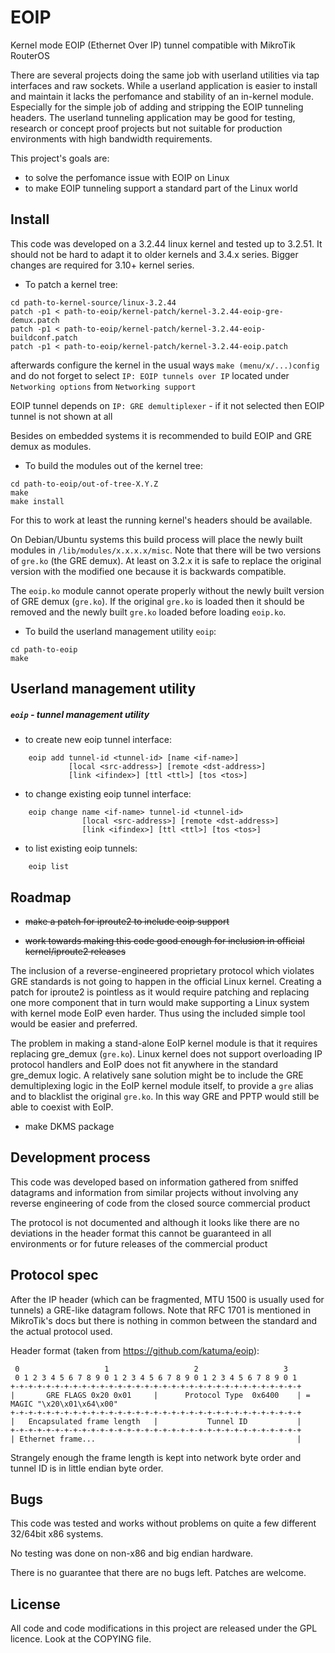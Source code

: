 EOIP
====

Kernel mode EOIP (Ethernet Over IP) tunnel compatible with MikroTik RouterOS

There are several projects doing the same job with userland utilities via tap interfaces and raw sockets. While a userland application is easier to install and maintain it lacks the perfomance and stability of an in-kernel module. Especially for the simple job of adding and stripping the EOIP tunneling headers. The userland tunneling application may be good for testing, research or concept proof projects but not suitable for production environments with high bandwidth requirements.

This project's goals are:

- to solve the perfomance issue with EOIP on Linux
- to make EOIP tunneling support a standard part of the Linux world


Install
-------

This code was developed on a 3.2.44 linux kernel and tested up to 3.2.51. It should not be hard to adapt it to older kernels and 3.4.x series. Bigger changes are required for 3.10+ kernel series.

- To patch a kernel tree:

```
cd path-to-kernel-source/linux-3.2.44
patch -p1 < path-to-eoip/kernel-patch/kernel-3.2.44-eoip-gre-demux.patch
patch -p1 < path-to-eoip/kernel-patch/kernel-3.2.44-eoip-buildconf.patch
patch -p1 < path-to-eoip/kernel-patch/kernel-3.2.44-eoip.patch
```

afterwards configure the kernel in the usual ways `make (menu/x/...)config` and do not forget to select `IP: EOIP tunnels over IP` located under `Networking options` from `Networking support`

EOIP tunnel depends on `IP: GRE demultiplexer` - if it not selected then EOIP tunnel is not shown at all

Besides on embedded systems it is recommended to build EOIP and GRE demux as modules.

- To build the modules out of the kernel tree:

```
cd path-to-eoip/out-of-tree-X.Y.Z
make
make install
```

For this to work at least the running kernel's headers should be available.

On Debian/Ubuntu systems this build process will place the newly built modules in `/lib/modules/x.x.x.x/misc`. Note that there will be two versions of `gre.ko` (the GRE demux).
At least on 3.2.x it is safe to replace the original version with the modified one because it is backwards compatible.

The `eoip.ko` module cannot operate properly without the newly built version of GRE demux (`gre.ko`). If the original `gre.ko` is loaded then it should be removed and the newly built `gre.ko` loaded before loading `eoip.ko`.

- To build the userland management utility `eoip`:

```
cd path-to-eoip
make
```


Userland management utility
---------------------------

##### `eoip` - tunnel management utility

- to create new eoip tunnel interface:

```
    eoip add tunnel-id <tunnel-id> [name <if-name>]
             [local <src-address>] [remote <dst-address>]
             [link <ifindex>] [ttl <ttl>] [tos <tos>]
```

- to change existing eoip tunnel interface:

```
    eoip change name <if-name> tunnel-id <tunnel-id>
                [local <src-address>] [remote <dst-address>]
                [link <ifindex>] [ttl <ttl>] [tos <tos>]
```

- to list existing eoip tunnels:

```
    eoip list
```


Roadmap
-------

- ~~make a patch for iproute2 to include eoip support~~

- ~~work towards making this code good enough for inclusion in official kernel/iproute2 releases~~

The inclusion of a reverse-engineered proprietary protocol which violates GRE standards is not going to happen in the official Linux kernel. Creating a patch for iproute2 is pointless as it would require patching and replacing one more component that in turn would make supporting a Linux system with kernel mode EoIP even harder. Thus using the included simple tool would be easier and preferred.

The problem in making a stand-alone EoIP kernel module is that it requires replacing gre_demux (`gre.ko`). Linux kernel does not support overloading IP protocol handlers and EoIP does not fit anywhere in the standard gre_demux logic. A relatively sane solution might be to include the GRE demultiplexing logic in the EoIP kernel module itself, to provide a `gre` alias and to blacklist the original `gre.ko`. In this way GRE and PPTP would still be able to coexist with EoIP.

- make DKMS package


Development process
-------------------

This code was developed based on information gathered from sniffed datagrams and information from similar projects without involving any reverse engineering of code from the closed source commercial product

The protocol is not documented and although it looks like there are no deviations in the header format this cannot be guaranteed in all environments or for future releases of the commercial product

Protocol spec
-------------

After the IP header (which can be fragmented, MTU 1500 is usually used for tunnels) a GRE-like datagram follows.
Note that RFC 1701 is mentioned in MikroTik's docs but there is nothing in common between the standard and the actual protocol used.

Header format (taken from https://github.com/katuma/eoip):

    
     0                   1                   2                   3
     0 1 2 3 4 5 6 7 8 9 0 1 2 3 4 5 6 7 8 9 0 1 2 3 4 5 6 7 8 9 0 1
    +-+-+-+-+-+-+-+-+-+-+-+-+-+-+-+-+-+-+-+-+-+-+-+-+-+-+-+-+-+-+-+-+
    |       GRE FLAGS 0x20 0x01     |      Protocol Type  0x6400    | = MAGIC "\x20\x01\x64\x00"
    +-+-+-+-+-+-+-+-+-+-+-+-+-+-+-+-+-+-+-+-+-+-+-+-+-+-+-+-+-+-+-+-+
    |   Encapsulated frame length   |           Tunnel ID           |
    +-+-+-+-+-+-+-+-+-+-+-+-+-+-+-+-+-+-+-+-+-+-+-+-+-+-+-+-+-+-+-+-+
    | Ethernet frame...                                             |


Strangely enough the frame length is kept into network byte order and tunnel ID is in little endian byte order.


Bugs
----

This code was tested and works without problems on quite a few different 32/64bit x86 systems.

No testing was done on non-x86 and big endian hardware.

There is no guarantee that there are no bugs left. Patches are welcome.


License
-------

All code and code modifications in this project are released under the GPL licence. Look at the COPYING file.

